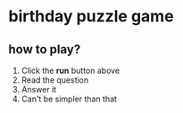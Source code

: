 # birthday puzzle game

## how to play?

1. Click the **run** button above
2. Read the question
3. Answer it
4. Can't be simpler than that


